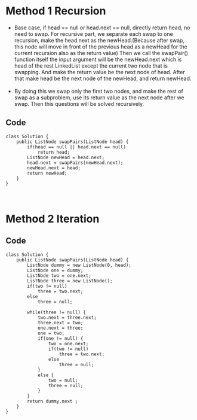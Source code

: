 # Method 1 Recursion
* Base case, if head == null or head.next == null, directly return head, no need to swap. For recursive part, we separate each swap to one recursion, 
make the head.next as the newHead.(Because after swap, this node will move in front of the previous head as a newHead for the current recursion also as the return value) 
Then we call the swapPair() function itself the input argument will be the newHead.next which is head of the rest LinkedList except the current two node that is swapping. 
And make the return value be the next node of head. After that make head be the next node of the newHead, and return newHead. </br></br>
* By doing this we swap only the first two nodes, and make the rest of swap as a subproblem, use its return value as the next node after we swap. Then this questions will be 
solved recursively.
## Code
```
class Solution {
    public ListNode swapPairs(ListNode head) {
        if(head == null || head.next == null)
            return head;
        ListNode newHead = head.next;
        head.next = swapPairs(newHead.next);
        newHead.next = head;
        return newHead;
    }
}
```
</br>

# Method 2 Iteration

## Code 
```
class Solution {
    public ListNode swapPairs(ListNode head) {
        ListNode dummy = new ListNode(0, head);
        ListNode one = dummy;
        ListNode two = one.next;
        ListNode three = new ListNode();
        if(two != null) 
            three = two.next;
        else 
            three = null;
        
        while(three != null) {
            two.next = three.next;
            three.next = two;
            one.next = three;
            one = two;
            if(one != null) {
                two = one.next;
                if(two != null) 
                    three = two.next;
                else
                    three = null;
            }
            else {
                two = null;
                three = null;
            }
        }
        return dummy.next ;
    }
}
```
